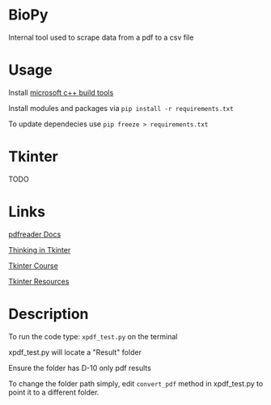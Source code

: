# BioPy
Internal tool used to scrape data from a pdf to a csv file

# Usage
Install [microsoft c++ build tools](https://visualstudio.microsoft.com/downloads/)

Install modules and packages via `pip install -r requirements.txt`

To update dependecies use `pip freeze > requirements.txt`

# Tkinter
TODO


# Links
[pdfreader Docs](https://pdfreader.readthedocs.io/en/latest/index.html)

[Thinking in Tkinter](http://thinkingtkinter.sourceforge.net/all_programs.html)

[Tkinter Course](https://www.youtube.com/watch?v=YXPyB4XeYLA)

[Tkinter Resources](https://wiki.python.org/moin/TkInter)

# Description
To run the code type: `xpdf_test.py` on the terminal

xpdf_test.py will locate a "Result" folder

Ensure the folder has D-10 only pdf results

To change the folder path simply, edit `convert_pdf` method in xpdf_test.py to point it to a different folder.


